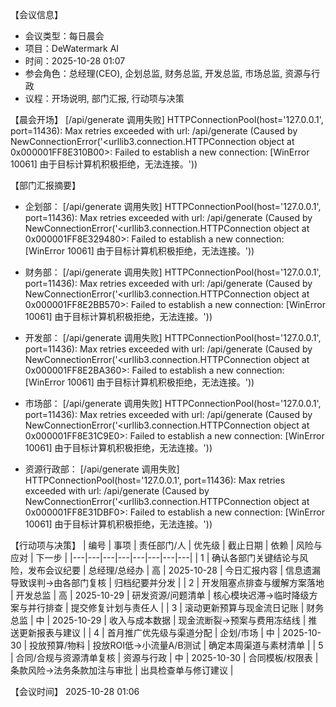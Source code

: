 【会议信息】
- 会议类型：每日晨会
- 项目：DeWatermark AI
- 时间：2025-10-28 01:07
- 参会角色：总经理(CEO), 企划总监, 财务总监, 开发总监, 市场总监, 资源与行政
- 议程：开场说明, 部门汇报, 行动项与决策

【晨会开场】
[/api/generate 调用失败] HTTPConnectionPool(host='127.0.0.1', port=11436): Max retries exceeded with url: /api/generate (Caused by NewConnectionError('<urllib3.connection.HTTPConnection object at 0x000001FF8E310B00>: Failed to establish a new connection: [WinError 10061] 由于目标计算机积极拒绝，无法连接。'))

【部门汇报摘要】
- 企划部：
[/api/generate 调用失败] HTTPConnectionPool(host='127.0.0.1', port=11436): Max retries exceeded with url: /api/generate (Caused by NewConnectionError('<urllib3.connection.HTTPConnection object at 0x000001FF8E329480>: Failed to establish a new connection: [WinError 10061] 由于目标计算机积极拒绝，无法连接。'))

- 财务部：
[/api/generate 调用失败] HTTPConnectionPool(host='127.0.0.1', port=11436): Max retries exceeded with url: /api/generate (Caused by NewConnectionError('<urllib3.connection.HTTPConnection object at 0x000001FF8E2BB570>: Failed to establish a new connection: [WinError 10061] 由于目标计算机积极拒绝，无法连接。'))

- 开发部：
[/api/generate 调用失败] HTTPConnectionPool(host='127.0.0.1', port=11436): Max retries exceeded with url: /api/generate (Caused by NewConnectionError('<urllib3.connection.HTTPConnection object at 0x000001FF8E2BA360>: Failed to establish a new connection: [WinError 10061] 由于目标计算机积极拒绝，无法连接。'))

- 市场部：
[/api/generate 调用失败] HTTPConnectionPool(host='127.0.0.1', port=11436): Max retries exceeded with url: /api/generate (Caused by NewConnectionError('<urllib3.connection.HTTPConnection object at 0x000001FF8E31C9E0>: Failed to establish a new connection: [WinError 10061] 由于目标计算机积极拒绝，无法连接。'))

- 资源行政部：
[/api/generate 调用失败] HTTPConnectionPool(host='127.0.0.1', port=11436): Max retries exceeded with url: /api/generate (Caused by NewConnectionError('<urllib3.connection.HTTPConnection object at 0x000001FF8E31DBF0>: Failed to establish a new connection: [WinError 10061] 由于目标计算机积极拒绝，无法连接。'))


【行动项与决策】
| 编号 | 事项 | 责任部门/人 | 优先级 | 截止日期 | 依赖 | 风险与应对 | 下一步 |
|---|---|---|---|---|---|---|---|
| 1 | 确认各部门关键结论与风险，发布会议纪要 | 总经理/总经办 | 高 | 2025-10-28 | 今日汇报内容 | 信息遗漏导致误判→由各部门复核 | 归档纪要并分发 |
| 2 | 开发阻塞点排查与缓解方案落地 | 开发总监 | 高 | 2025-10-29 | 研发资源/问题清单 | 核心模块迟滞→临时降级方案与并行排查 | 提交修复计划与责任人 |
| 3 | 滚动更新预算与现金流日记账 | 财务总监 | 中 | 2025-10-29 | 收入与成本数据 | 现金流断裂→预案与费用冻结线 | 推送更新报表与建议 |
| 4 | 首月推广优先级与渠道分配 | 企划/市场 | 中 | 2025-10-30 | 投放预算/物料 | 投放ROI低→小流量A/B测试 | 确定本周渠道与素材清单 |
| 5 | 合同/合规与资源清单复核 | 资源与行政 | 中 | 2025-10-30 | 合同模板/权限表 | 条款风险→法务条款加注与审批 | 出具检查单与修订建议 |

【会议时间】
2025-10-28 01:06